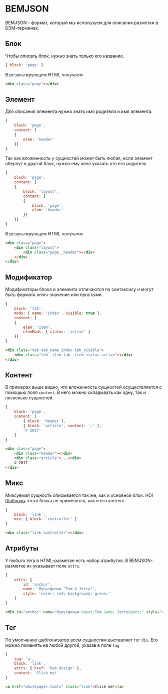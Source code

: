 # BEMJSON

BEMJSON – формат, который мы используем для описания разметки в БЭМ-терминах.

## Блок

Чтобы описать блок, нужно знать только его название.

```js
{ block: 'page' }
```

В результирующем HTML получаем

```html
<div class="page"></div>
```

## Элемент

Для описания элемента нужно знать имя родителя и имя элемента.

```js
{
	block: 'page',
	content: [
	{
		elem: 'header'
	}]
}
```

Так как вложенность у сущностей может быть любая, если элемент обернут в другой блок, нужно ему явно указать кто его родитель.

```js
{
	block: 'page',
	content: [
	{
		block: 'layout',
		content: [
		{
			block: 'page',
			elem: 'header'
		}]
	}]
}
```

В результирующем HTML получаем

```html
<div class="page">
	<div class="layout">
		<div class="page__header"></div>
	</div>
</div>
```

## Модификатор

Модификаторы блока и элемента отличаются по синтаксису и могут быть формата ключ-значение или простыми.

```js
{
	block: 'tab',
	mods: { name: 'index', visible: true },
	content: [
	{
		elem: 'item',
		elemMods: { status: 'active' }
	}]
}
```

```html
<div class="tab tab_name_index tab_visible">
	<div class="tab__item tab__item_status_active"></div>
</div>
```

## Контент

В примерах выше видно, что вложенность сущностей осуществляется с помощью поля `content`. В него можно складывать как одну, так и несколько сущностей.

```js
{
	block: 'page',
	content: [
		{ block: 'header'},
		{ block: 'article', content: '…' },
		'© 2017'
	]
}
```

```html
<div class="page">
	<div class="header"></div>
	<div class="article">...</div>
	© 2017
</div>
```

## Микс

Миксуемая сущность описывается так же, как и основной блок. НО! [Шаблоны](bemhtml.md) этого блока не применятся, как и его контент.

```js
{
	block: 'link',
	mix: { block: 'controller' }
}
```

```html
<div class="link controller"></div>
```

## Атрибуты

У любого тега в HTML-разметке есть набор атрибутов. В BEMJSON-разметке их указывает поле `attrs`.

```js
{
	attrs: {
		id: 'anchor',
		name: 'Мультфильм "Tom & Jerry"',
		style: 'color: red; background: green;'
	}
}
```

```html
<div id="anchor" name="Мультфильм &quot;Tom &amp; Jerry&quot;" style="color: red; background: green;"></div>
```

## Тег

По умолчанию шаблонизатор всем сущностям выставляет тег `div`. Его можно поменять на любой другой, указав в поле `tag`

```js
{
	tag: 'a',
	block: 'link',
	attrs: { href: 'bem.design' },
	content: 'Click me!'
}
```

```html
<a href="whitepaper.tools" class="link">Click me!</a>
```
